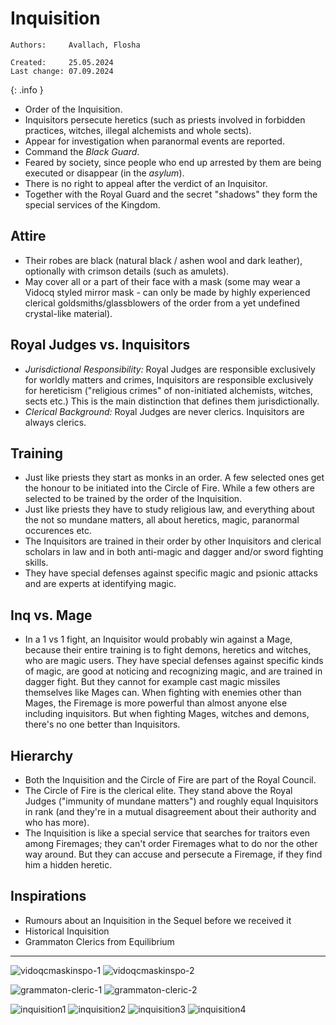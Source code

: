 # Inquisition

```
Authors:     Avallach, Flosha 

Created:     25.05.2024  
Last change: 07.09.2024  
```
{: .info }

* Order of the Inquisition.
* Inquisitors persecute heretics (such as priests involved in forbidden practices, witches, illegal alchemists and whole sects).
* Appear for investigation when paranormal events are reported.
* Command the *Black Guard*.
* Feared by society, since people who end up arrested by them are being executed or disappear (in the *asylum*).
* There is no right to appeal after the verdict of an Inquisitor.
* Together with the Royal Guard and the secret "shadows" they form the special services of the Kingdom.

<!-- TOC_PLACEHOLDER -->

## Attire

* Their robes are black (natural black / ashen wool and dark leather), optionally with crimson details (such as amulets).
* May cover all or a part of their face with a mask (some may wear a Vidocq styled mirror mask - can only be made by highly experienced clerical goldsmiths/glassblowers of the order from a yet undefined crystal-like material).

## Royal Judges vs. Inquisitors

* *Jurisdictional Responsibility:* Royal Judges are responsible exclusively for worldly matters and crimes, Inquisitors are responsible exclusively for hereticism ("religious crimes" of non-initiated alchemists, witches, sects etc.) This is the main distinction that defines them jurisdictionally.
* *Clerical Background:* Royal Judges are never clerics. Inquisitors are always clerics.

## Training

* Just like priests they start as monks in an order. A few selected ones get the honour to be initiated into the Circle of Fire. While a few others are selected to be trained by the order of the Inquisition.
* Just like priests they have to study religious law, and everything about the not so mundane matters, all about heretics, magic, paranormal occurences etc.
* The Inquisitors are trained in their order by other Inquisitors and clerical scholars in law and in both anti-magic and dagger and/or sword fighting skills.
* They have special defenses against specific magic and psionic attacks and are experts at identifying magic.


## Inq vs. Mage

* In a 1 vs 1 fight, an Inquisitor would probably win against a Mage, because their entire training is to fight demons, heretics and witches, who are magic users. They have special defenses against specific kinds of magic, are good at noticing and recognizing magic, and are trained in dagger fight. But they cannot for example cast magic missiles themselves like Mages can. When fighting with enemies other than Mages, the Firemage is more powerful than almost anyone else including inquisitors. But when fighting Mages, witches and demons, there's no one better than Inquisitors.


## Hierarchy 

* Both the Inquisition and the Circle of Fire are part of the Royal Council.
* The Circle of Fire is the clerical elite. They stand above the Royal Judges ("immunity of mundane matters") and roughly equal Inquisitors in rank (and they're in a mutual disagreement about their authority and who has more). 
* The Inquisition is like a special service that searches for traitors even among Firemages; they can't order Firemages what to do nor the other way around. But they can accuse and persecute a Firemage, if they find him a hidden heretic.


## Inspirations

* Rumours about an Inquisition in the Sequel before we received it
* Historical Inquisition
* Grammaton Clerics from Equilibrium

---

![vidoqcmaskinspo-1](/_img/factions/guilds/Ec9OHJvUEAAG2hL.jpg_large.jpg)
![vidoqcmaskinspo-2](/_img/factions/guilds/1_2hoOmPDAHvAlE5JCtRa89Q.jpg)

![grammaton-cleric-1](/_img/factions/guilds/equilibrium___john_preston_by_vitorramosoliveira-d736x8n-805207405.png)
![grammaton-cleric-2](/_img/factions/guilds/equilibrium___cleric_john_preston____11_by_bamagiotis_d8d6855-fullview-2402351572.jpg)

![inquisition1](/_img/factions/guilds/inquisition-1.jpg)
![inquisition2](/_img/factions/guilds/illustration-Spanish-Jew-Grand-Inquisitior.jpg)
![inquisition3](/_img/factions/guilds/c0293355-800px-wm.jpg)
![inquisition4](/_img/factions/guilds/eyJidWNrZXQiOiJjb250ZW50Lmhzd3N0YXRpYy5jb20iLCJrZXkiOiJnaWZcL2lucXVpc2l0aW9uLXdoZWVsLmpwZyIsImVkaXRzIjp7InJlc2l6ZSI6eyJ3aWR0aCI6MjkwfX19.jpeg)




